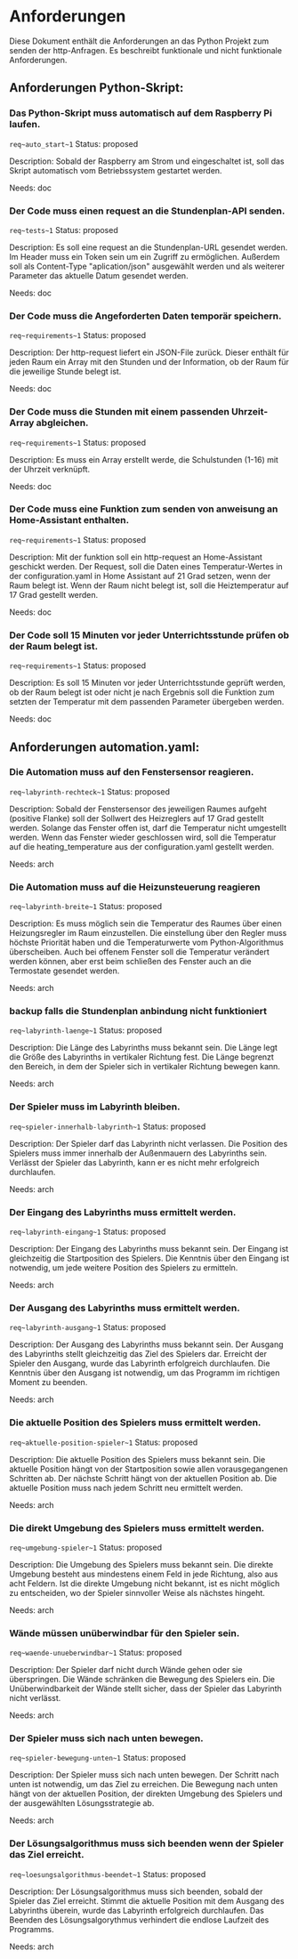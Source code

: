 # Anforderungen

Diese Dokument enthält die Anforderungen an das Python Projekt zum senden der http-Anfragen. Es beschreibt funktionale und nicht funktionale Anforderungen.

## Anforderungen Python-Skript:
### Das Python-Skript muss automatisch auf dem Raspberry Pi laufen.
`req~auto_start~1`
Status: proposed

Description:
Sobald der Raspberry am Strom und eingeschaltet ist, soll das Skript automatisch vom Betriebssystem gestartet werden.

Needs: doc

### Der Code muss einen request an die Stundenplan-API senden.
`req~tests~1`
Status: proposed

Description:
Es soll eine request an die Stundenplan-URL gesendet werden. Im Header muss ein Token sein um ein Zugriff zu ermöglichen. Außerdem soll als Content-Type "aplication/json" ausgewählt werden und als weiterer Parameter das aktuelle Datum gesendet werden.

Needs: doc

### Der Code muss die Angeforderten Daten temporär speichern.
`req~requirements~1`
Status: proposed

Description:
Der http-request liefert ein JSON-File zurück. Dieser enthält für jeden Raum ein Array mit den Stunden und der Information, ob der Raum für die jeweilige Stunde belegt ist.

Needs: doc

### Der Code muss die Stunden mit einem passenden Uhrzeit-Array abgleichen.
`req~requirements~1`
Status: proposed

Description:
Es muss ein Array erstellt werde, die Schulstunden (1-16) mit der Uhrzeit verknüpft.

Needs: doc

### Der Code muss eine Funktion zum senden von anweisung an Home-Assistant enthalten.
`req~requirements~1`
Status: proposed

Description:
Mit der funktion soll ein http-request an Home-Assistant geschickt werden. Der Request, soll die Daten eines Temperatur-Wertes in der configuration.yaml in Home Assistant auf 21 Grad setzen, wenn der Raum belegt ist. Wenn der Raum nicht belegt ist, soll die Heiztemperatur auf 17 Grad gestellt werden.

Needs: doc

### Der Code soll 15 Minuten vor jeder Unterrichtsstunde prüfen ob der Raum belegt ist.
`req~requirements~1`
Status: proposed

Description:
Es soll 15 Minuten vor jeder Unterrichtsstunde geprüft werden, ob der Raum belegt ist oder nicht je nach Ergebnis soll die Funktion zum setzten der Temperatur mit dem passenden Parameter übergeben werden.

Needs: doc

## Anforderungen automation.yaml:

### Die Automation muss auf den Fenstersensor reagieren.
`req~labyrinth-rechteck~1`
Status: proposed

Description:
Sobald der Fenstersensor des jeweiligen Raumes aufgeht (positive Flanke) soll der Sollwert des Heizreglers auf 17 Grad gestellt werden. Solange das Fenster offen ist, darf die Temperatur nicht umgestellt werden. Wenn das Fenster wieder geschlossen wird, soll die Temperatur auf die heating_temperature aus der configuration.yaml gestellt werden.

Needs: arch

### Die Automation muss auf die Heizunsteuerung reagieren
`req~labyrinth-breite~1`
Status: proposed

Description: 
Es muss möglich sein die Temperatur des Raumes über einen Heizungsregler im Raum einzustellen. Die einstellung über den Regler muss höchste Priorität haben und die Temperaturwerte vom Python-Algorithmus überscheiben. Auch bei offenem Fenster soll die Temperatur verändert werden können, aber erst beim schließen des Fenster auch an die Termostate gesendet werden.


Needs: arch

### backup falls die Stundenplan anbindung nicht funktioniert
`req~labyrinth-laenge~1`
Status: proposed

Description:
Die Länge des Labyrinths muss bekannt sein.
Die Länge legt die Größe des Labyrinths in vertikaler Richtung fest.
Die Länge begrenzt den Bereich, in dem der Spieler sich in vertikaler Richtung bewegen kann.

Needs: arch

### Der Spieler muss im Labyrinth bleiben.
`req~spieler-innerhalb-labyrinth~1`
Status: proposed

Description:
Der Spieler darf das Labyrinth nicht verlassen.
Die Position des Spielers muss immer innerhalb der Außenmauern des Labyrinths sein.
Verlässt der Spieler das Labyrinth, kann er es nicht mehr erfolgreich durchlaufen.

Needs: arch

### Der Eingang des Labyrinths muss ermittelt werden.
`req~labyrinth-eingang~1`
Status: proposed

Description:
Der Eingang des Labyrinths muss bekannt sein.
Der Eingang ist gleichzeitig die Startposition des Spielers.
Die Kenntnis über den Eingang ist notwendig, um jede weitere Position des Spielers zu ermitteln.

Needs: arch

### Der Ausgang des Labyrinths muss ermittelt werden.
`req~labyrinth-ausgang~1`
Status: proposed

Description:
Der Ausgang des Labyrinths muss bekannt sein.
Der Ausgang des Labyrinths stellt gleichzeitig das Ziel des Spielers dar.
Erreicht der Spieler den Ausgang, wurde das Labyrinth erfolgreich durchlaufen.
Die Kenntnis über den Ausgang ist notwendig, um das Programm im richtigen Moment zu beenden.

Needs: arch

### Die aktuelle Position des Spielers muss ermittelt werden.
`req~aktuelle-position-spieler~1`
Status: proposed

Description:
Die aktuelle Position des Spielers muss bekannt sein.
Die aktuelle Position hängt von der Startposition sowie allen vorausgegangenen Schritten ab.
Der nächste Schritt hängt von der aktuellen Position ab.
Die aktuelle Position muss nach jedem Schritt neu ermittelt werden.

Needs: arch

### Die direkt Umgebung des Spielers muss ermittelt werden.
`req~umgebung-spieler~1`
Status: proposed

Description:
Die Umgebung des Spielers muss bekannt sein.
Die direkte Umgebung besteht aus mindestens einem Feld in jede Richtung, also aus acht Feldern.
Ist die direkte Umgebung nicht bekannt, ist es nicht möglich zu entscheiden, wo der Spieler sinnvoller Weise als nächstes hingeht.

Needs: arch

### Wände müssen unüberwindbar für den Spieler sein.
`req~waende-unueberwindbar~1`
Status: proposed

Description:
Der Spieler darf nicht durch Wände gehen oder sie überspringen.
Die Wände schränken die Bewegung des Spielers ein.
Die Unüberwindbarkeit der Wände stellt sicher, dass der Spieler das Labyrinth nicht verlässt.

Needs: arch

### Der Spieler muss sich nach unten bewegen.
`req~spieler-bewegung-unten~1`
Status: proposed

Description:
Der Spieler muss sich nach unten bewegen.
Der Schritt nach unten ist notwendig, um das Ziel zu erreichen.
Die Bewegung nach unten hängt von der aktuellen Position, der direkten Umgebung des Spielers und der ausgewählten Lösungsstrategie ab.

Needs: arch

### Der Lösungsalgorithmus muss sich beenden wenn der Spieler das Ziel erreicht.
`req~loesungsalgorithmus-beendet~1`
Status: proposed

Description:
Der Lösungsalgorithmus muss sich beenden, sobald der Spieler das Ziel erreicht.
Stimmt die aktuelle Position mit dem Ausgang des Labyrinths überein, wurde das Labyrinth erfolgreich durchlaufen.
Das Beenden des Lösungsalgorythmus verhindert die endlose Laufzeit des Programms.

Needs: arch